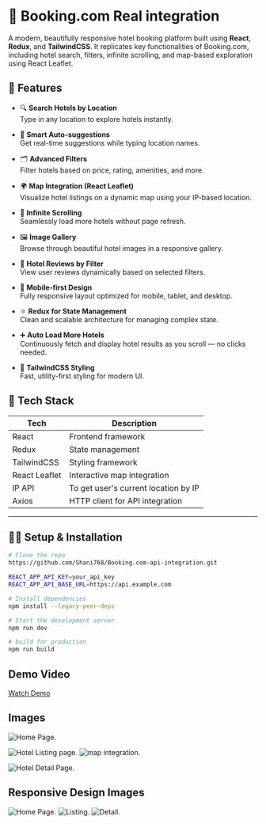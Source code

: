 # 🏨 Booking.com Real integration

A modern, beautifully responsive hotel booking platform built using **React**, **Redux**, and **TailwindCSS**. It replicates key functionalities of Booking.com, including hotel search, filters, infinite scrolling, and map-based exploration using React Leaflet.

## 🚀 Features

- 🔍 **Search Hotels by Location**  
  Type in any location to explore hotels instantly.

- 🧠 **Smart Auto-suggestions**  
  Get real-time suggestions while typing location names.

- 🗂️ **Advanced Filters**  
  Filter hotels based on price, rating, amenities, and more.

- 🌍 **Map Integration (React Leaflet)**  
  Visualize hotel listings on a dynamic map using your IP-based location.

- 🔁 **Infinite Scrolling**  
  Seamlessly load more hotels without page refresh.

- 🖼️ **Image Gallery**  
  Browse through beautiful hotel images in a responsive gallery.

- 💬 **Hotel Reviews by Filter**  
  View user reviews dynamically based on selected filters.

- 📱 **Mobile-first Design**  
  Fully responsive layout optimized for mobile, tablet, and desktop.

- ⚛️ **Redux for State Management**  
  Clean and scalable architecture for managing complex state.

- ➕ **Auto Load More Hotels**  
  Continuously fetch and display hotel results as you scroll — no clicks needed.


- 🎨 **TailwindCSS Styling**  
  Fast, utility-first styling for modern UI.

## 🧰 Tech Stack

| Tech        | Description                                |
|-------------|--------------------------------------------|
| React       | Frontend framework                         |
| Redux       | State management                           |
| TailwindCSS | Styling framework                          |
| React Leaflet | Interactive map integration               |
| IP API      | To get user's current location by IP       |
| Axios       | HTTP client for API integration            |

---

## 🧑‍💻 Setup & Installation

```bash
# Clone the repo
https://github.com/Shani768/Booking.com-api-integration.git

REACT_APP_API_KEY=your_api_key
REACT_APP_API_BASE_URL=https://api.example.com

# Install dependencies
npm install --legacy-peer-deps

# Start the development server
npm run dev

# build for production
npm run build
```

## Demo Video
[Watch Demo](https://shani-project-videos.s3.eu-north-1.amazonaws.com/booking.com-api/Booking.com-video.mp4)

## Images

![Home Page](https://shani-project-videos.s3.eu-north-1.amazonaws.com/booking.com-api/sc1.png).

![Hotel Listing page](https://shani-project-videos.s3.eu-north-1.amazonaws.com/booking.com-api/sc2.png). ![map integration](https://shani-project-videos.s3.eu-north-1.amazonaws.com/booking.com-api/sc3.png). 

![Hotel Detail Page](https://shani-project-videos.s3.eu-north-1.amazonaws.com/booking.com-api/sc4.png).

## Responsive Design Images
![Home Page](https://shani-project-videos.s3.eu-north-1.amazonaws.com/booking.com-api/sc5.png).
![Listing ](https://shani-project-videos.s3.eu-north-1.amazonaws.com/booking.com-api/sc6.png).
![Detail](https://shani-project-videos.s3.eu-north-1.amazonaws.com/booking.com-api/sc7.png).









